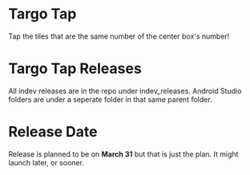 # Targo Tap
Tap the tiles that are the same number of the center box's number!

# Targo Tap Releases
All indev releases are in the repo under indev_releases. Android Studio folders are under a seperate folder in that same parent folder.

# Release Date
Release is planned to be on **March 31** but that is just the plan. It might launch later, or sooner.

